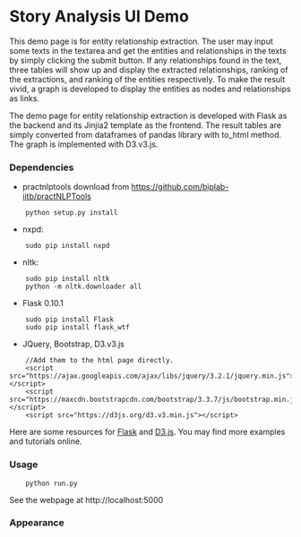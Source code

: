Story Analysis UI Demo
=======

This demo page is for entity relationship extraction. The user may input some texts in the textarea and get 
the entities and relationships in the texts by simply clicking the submit button. If any relationships found 
in the text, three tables will show up and display the extracted relationships, ranking of the extractions, 
and ranking of the entities respectively. To make the result vivid, a graph is developed to display the 
entities as nodes and relationships as links.     

The demo page for entity relationship extraction is developed with Flask as the backend and its Jinjia2 template 
as the frontend. The result tables are simply converted from dataframes of pandas library with to_html method. 
The graph is implemented with D3.v3.js.

### Dependencies
* practnlptools 
download from https://github.com/biplab-iitb/practNLPTools
```
	python setup.py install
```
* nxpd: 	
```
	sudo pip install nxpd
```
* nltk: 	
```
	sudo pip install nltk
	python -m nltk.downloader all
```
* Flask 0.10.1 
```
	sudo pip install Flask
	sudo pip install flask_wtf
```
* JQuery, 
Bootstrap, 
D3.v3.js  
```
	//Add them to the html page directly.
	<script src="https://ajax.googleapis.com/ajax/libs/jquery/3.2.1/jquery.min.js"></script>
	<script src="https://maxcdn.bootstrapcdn.com/bootstrap/3.3.7/js/bootstrap.min.js"></script>
	<script src="https://d3js.org/d3.v3.min.js"></script>
```

Here are some resources for [Flask](http://flask.pocoo.org/docs/0.12/) and 
[D3.js](https://www.youtube.com/watch?v=n5NcCoa9dDU&list=PL6il2r9i3BqH9PmbOf5wA5E1wOG3FT22p). 
You may find more examples and tutorials online. 

### Usage
```
	python run.py
```
See the webpage at http://localhost:5000


### Appearance
